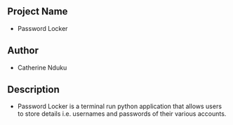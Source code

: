  ## Project Name
 - Password Locker

 ## Author 
 - Catherine Nduku

 ## Description 
  - Password Locker is a terminal run python application that allows users to store details i.e. usernames and passwords of their various accounts.
